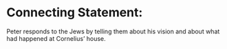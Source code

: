 # Connecting Statement:

Peter responds to the Jews by telling them about his vision and about what had happened at Cornelius’ house.